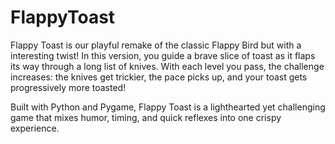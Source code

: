 # FlappyToast

Flappy Toast is our playful remake of the classic Flappy Bird but with a interesting twist! In this version, you guide a brave slice of toast as it flaps its way through a long list of knives. With each level you pass, the challenge increases: the knives get trickier, the pace picks up, and your toast gets progressively more toasted!

Built with Python and Pygame, Flappy Toast is a lighthearted yet challenging game that mixes humor, timing, and quick reflexes into one crispy experience.
